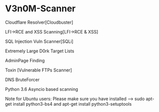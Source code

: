 # V3n0M-Scanner
<p>Cloudflare Resolver[Cloudbuster]</p>
<p>LFI->RCE and XSS Scanning[LFI->RCE & XSS]</p>
<p>SQL Injection Vuln Scanner[SQLi]</p>
<p>Extremely Large D0rk Target Lists</p>
<p>AdminPage Finding</p>
<p>Toxin [Vulnerable FTPs Scanner] </p>
<p>DNS BruteForcer</p>
<p>Python 3.6 Asyncio based scanning</p>

<p>
Note for Ubuntu users: Please make sure you have installed --> sudo apt-get install python3-bs4 and apt-get install python3-setuptools</p>
